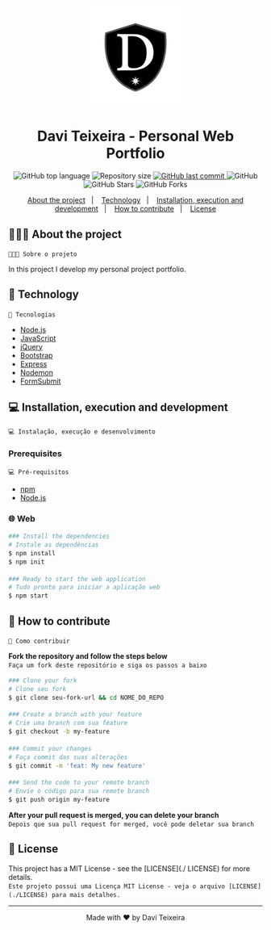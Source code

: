 <h1 align="center">
  <img src="src/img/logo-min.png" in-width="400px" max-width="200px" width="200px" align="center" alt="Web aplication DOE">
</h1>

<h1 align="center">
  Davi Teixeira - Personal Web Portfolio
</h1>

<p align="center">
  <img alt="GitHub top language" src="https://img.shields.io/github/languages/top/daviteixeira-btm/daviteixeira-btm.github.io?style=flat-square">
  
  <img alt="Repository size" src="https://img.shields.io/github/repo-size/daviteixeira-btm/daviteixeira-btm.github.io?style=flat-square">
  
  <a href="https://github.com/daviteixeira-btm/daviteixeira-btm.github.io/commits">
    <img alt="GitHub last commit" src="https://img.shields.io/github/last-commit/daviteixeira-btm/daviteixeira-btm.github.io?style=flat-square">
  </a>
  
  <img alt="GitHub" src="https://img.shields.io/github/license/daviteixeira-btm/daviteixeira-btm.github.io?style=flat-square">

  <img alt="GitHub Stars" src="https://img.shields.io/github/stars/daviteixeira-btm/daviteixeira-btm.github.io?style=social">
	<img alt="GitHub Forks" src="https://img.shields.io/github/forks/daviteixeira-btm/daviteixeira-btm.github.io?style=social"> 
</p>
<p align="center">
  <a href="#-about-the-project">About the project</a>&nbsp;&nbsp;&nbsp;|&nbsp;&nbsp;&nbsp;
  <a href="#-technology">Technology</a>&nbsp;&nbsp;&nbsp;|&nbsp;&nbsp;&nbsp;
  <a href="#-installation-execution-and-development">Installation, execution and development</a>&nbsp;&nbsp;&nbsp;|&nbsp;&nbsp;&nbsp;
  <a href="#-how-to-contribute">How to contribute</a>&nbsp;&nbsp;&nbsp;|&nbsp;&nbsp;&nbsp;
  <a href="#-license">License</a>
</p>

## 👨🏻‍💻 About the project
```👨🏻‍💻 Sobre o projeto```
<p>In this project I develop my personal project portfolio.</p>

## 🚀 Technology
```🚀 Tecnologias```

- [Node.js](https://nodejs.org/en/)
- [JavaScript](https://developer.mozilla.org/pt-BR/docs/Web/JavaScript)
- [jQuery](https://jquery.com/)
- [Bootstrap](https://getbootstrap.com/)
- [Express](https://expressjs.com/pt-br/)
- [Nodemon](https://www.npmjs.com/package/nodemon)
- [FormSubmit](https://formsubmit.co/)

## 💻 Installation, execution and development
```💻 Instalação, execução e desenvolvimento```

### Prerequisites
```💻 Pré-requisitos```

- [npm](https://www.npmjs.com/)
- [Node.js](https://nodejs.org/en/)

### 🌐 Web
```bash
### Install the dependencies
# Instale as dependências
$ npm install
$ npm init

### Ready to start the web application
# Tudo pronto para iniciar a aplicação web
$ npm start

```
## 🤔 How to contribute
```🤔 Como contribuir```

**Fork the repository and follow the steps below**<br>
```Faça um fork deste repositório e siga os passos a baixo```

```bash
### Clone your fork
# Clone seu fork
$ git clone seu-fork-url && cd NOME_DO_REPO

### Create a branch with your feature
# Crie uma branch com sua feature
$ git checkout -b my-feature

### Commit your changes
# Faça commit das suas alterações
$ git commit -m 'feat: My new feature'

### Send the code to your remote branch
# Envie o código para sua remote branch
$ git push origin my-feature
```
**After your pull request is merged, you can delete your branch** <br>
```Depois que sua pull request for merged, você pode deletar sua branch```

## 📝 License

This project has a MIT License - see the [LICENSE](./ LICENSE) for more details.<br>
```Este projeto possui uma Licença MIT License - veja o arquivo [LICENSE](./LICENSE) para mais detalhes.```

---

<div align="center">

Made with ❤️ by Davi Teixeira

</div>
